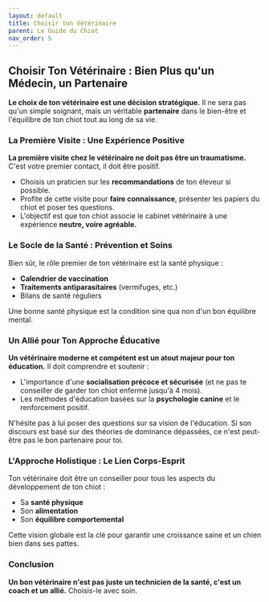 ```yaml
---
layout: default
title: Choisir ton Vétérinaire
parent: Le Guide du Chiot
nav_order: 5
---
```


## **Choisir Ton Vétérinaire : Bien Plus qu'un Médecin, un Partenaire**

**Le choix de ton vétérinaire est une décision stratégique.** Il ne sera pas qu'un simple soignant, mais un véritable **partenaire** dans le bien-être et l'équilibre de ton chiot tout au long de sa vie.

### **La Première Visite : Une Expérience Positive**

**La première visite chez le vétérinaire ne doit pas être un traumatisme.** C'est votre premier contact, il doit être positif.
- Choisis un praticien sur les **recommandations** de ton éleveur si possible.
- Profite de cette visite pour **faire connaissance**, présenter les papiers du chiot et poser tes questions.
- L'objectif est que ton chiot associe le cabinet vétérinaire à une expérience **neutre, voire agréable.**

### **Le Socle de la Santé : Prévention et Soins**

Bien sûr, le rôle premier de ton vétérinaire est la santé physique :
- **Calendrier de vaccination**
- **Traitements antiparasitaires** (vermifuges, etc.)
- Bilans de santé réguliers

Une bonne santé physique est la condition sine qua non d'un bon équilibre mental.

### **Un Allié pour Ton Approche Éducative**

**Un vétérinaire moderne et compétent est un atout majeur pour ton éducation.** Il doit comprendre et soutenir :
- L'importance d'une **socialisation précoce et sécurisée** (et ne pas te conseiller de garder ton chiot enfermé jusqu'à 4 mois).
- Les méthodes d'éducation basées sur la **psychologie canine** et le renforcement positif.

N'hésite pas à lui poser des questions sur sa vision de l'éducation. Si son discours est basé sur des théories de dominance dépassées, ce n'est peut-être pas le bon partenaire pour toi.

### **L'Approche Holistique : Le Lien Corps-Esprit**

Ton vétérinaire doit être un conseiller pour tous les aspects du développement de ton chiot :
- Sa **santé physique**
- Son **alimentation**
- Son **équilibre comportemental**

Cette vision globale est la clé pour garantir une croissance saine et un chien bien dans ses pattes.

### **Conclusion**

**Un bon vétérinaire n'est pas juste un technicien de la santé, c'est un coach et un allié.** Choisis-le avec soin. 